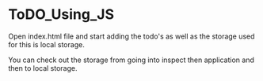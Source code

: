 # ToDO_Using_JS


Open index.html file and start adding the todo's as well as the storage used for this is local storage. 

You can check out the storage from going into inspect then application and then to local storage.
